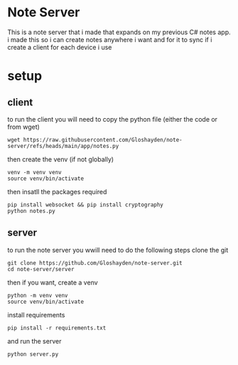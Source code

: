 # Note Server
This is a note server that i made that expands on my previous C# notes app. i made this so i can create notes anywhere i want and for it to sync if i create a client for each device i use

# setup
## client
to run the client you will need to copy the python file (either the code or from wget)
```
wget https://raw.githubusercontent.com/Gloshayden/note-server/refs/heads/main/app/notes.py
```
then create the venv (if not globally)
```
venv -m venv venv
source venv/bin/activate
```
then insatll the packages required
```
pip install websocket && pip install cryptography
python notes.py
```
## server
to run the note server you wwill need to do the following steps
clone the git
```
git clone https://github.com/Gloshayden/note-server.git
cd note-server/server
```
then if you want, create a venv
```
python -m venv venv
source venv/bin/activate
```
install requirements
```
pip install -r requirements.txt
```
and run the server
```
python server.py
```
